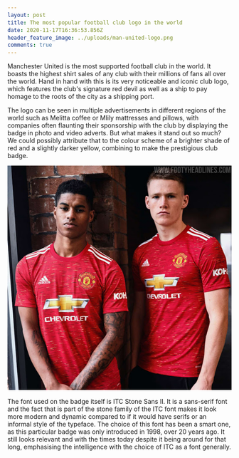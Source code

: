 ```yaml
---
layout: post
title: The most popular football club logo in the world
date: 2020-11-17T16:36:53.856Z
header_feature_image: ../uploads/man-united-logo.png
comments: true
---
```

Manchester United is the most supported football club in the world. It boasts the highest shirt sales of any club with their millions of fans all over the world. Hand in hand with this is its very noticeable and iconic club logo, which features the club's signature red devil as well as a ship to pay homage to the roots of the city as a shipping port. 

The logo can be seen in multiple advertisements in different regions of the world such as Melitta coffee or Mlily mattresses and pillows, with companies often flaunting their sponsorship with the club by displaying the badge in photo and video adverts. But what makes it stand out so much? We could possibly attribute that to the colour scheme of a brighter shade of red and a slightly darker yellow, combining to make the prestigious club badge.

![](../uploads/manchester-united-20-21-home-kit-15-.jpg "Man United players Marcus Rashford and Scott McTominay model the 2020/21 home kit, donning the iconic Red Devils' badge.")

The font used on the badge itself is ITC Stone Sans II. It is a sans-serif font and the fact that is part of the stone family of the ITC font makes it look more modern and dynamic compared to if it would have serifs or an informal style of the typeface. The choice of this font has been a smart one, as this particular badge was only introduced in 1998, over 20 years ago. It still looks relevant and with the times today despite it being around for that long, emphasising the intelligence with the choice of ITC as a font generally.
